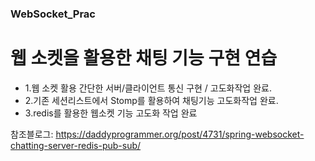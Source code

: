 ### WebSocket_Prac
# 웹 소켓을 활용한 채팅 기능 구현 연습

- 1.웹 소켓 활용 간단한 서버/클라이언트 통신 구현 / 고도화작업 완료.
- 2.기존 세션리스트에서 Stomp를 활용하여 채팅기능 고도화작업 완료.
- 3.redis를 활용한 웹소켓 기능 고도화 작업 완료

참조블로그: https://daddyprogrammer.org/post/4731/spring-websocket-chatting-server-redis-pub-sub/
